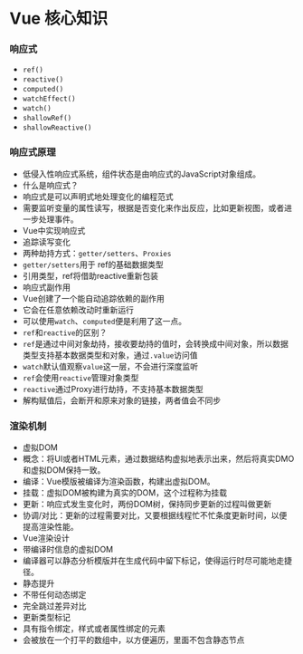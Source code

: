 # Vue 核心知识

### 响应式

- `ref()`
- `reactive()`
- `computed()`
- `watchEffect()`
- `watch()`
- `shallowRef()`
- `shallowReactive()`

### 响应式原理

- 低侵入性响应式系统，组件状态是由响应式的JavaScript对象组成。
- 什么是响应式？
- 响应式是可以声明式地处理变化的编程范式
- 需要监听变量的属性读写，根据是否变化来作出反应，比如更新视图，或者进一步处理事件。
- Vue中实现响应式
- 追踪读写变化
- 两种劫持方式：`getter/setters`、`Proxies`
- `getter/setters`用于 ref的基础数据类型
- 引用类型，ref将借助reactive重新包装
- 响应式副作用
- Vue创建了一个能自动追踪依赖的副作用
- 它会在任意依赖改动时重新运行
- 可以使用`watch`、`computed`便是利用了这一点。
- `ref`和`reactive`的区别？
- `ref`是通过中间对象劫持，接收要劫持的值时，会转换成中间对象，所以数据类型支持基本数据类型和对象，通过`.value`访问值
- `watch`默认值观察`value`这一层，不会进行深度监听
- `ref`会使用`reactive`管理对象类型
- `reactive`通过Proxy进行劫持，不支持基本数据类型
- 解构赋值后，会断开和原来对象的链接，两者值会不同步

### 渲染机制

- 虚拟DOM
- 概念：将UI或者HTML元素，通过数据结构虚拟地表示出来，然后将真实DMO和虚拟DOM保持一致。
- 编译：Vue模版被编译为渲染函数，构建出虚拟DOM。
- 挂载：虚拟DOM被构建为真实的DOM，这个过程称为挂载
- 更新：响应式发生变化时，两份DOM树，保持同步更新的过程叫做更新
- 协调/对比：更新的过程需要对比，又要根据线程忙不忙条度更新时间，以便提高渲染性能。
- Vue渲染设计
- 带编译时信息的虚拟DOM
- 编译器可以静态分析模版并在生成代码中留下标记，使得运行时尽可能地走捷径。
- 静态提升
- 不带任何动态绑定
- 完全跳过差异对比
- 更新类型标记
- 具有指令绑定，样式或者属性绑定的元素
- 会被放在一个打平的数组中，以方便遍历，里面不包含静态节点